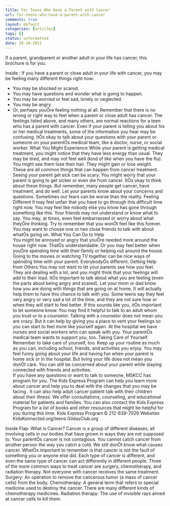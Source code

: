 ```yaml
---
title: For Teens Who Have a Parent with Cancer
url: for-teens-who-have-a-parent-with-cancer
comments: true
layout: default
categories: [articles]
tags: []
status: unformatted 
date: 29-10-2012
---
```

If a parent, grandparent or another adult in your life has cancer, this brochure is for you.

Inside :
If you have a parent or close adult in your life with cancer, you may be feeling many different things right now:
* You may be shocked or scared.
* You may have questions and wonder what is going to happen.
* You may be worried or feel sad, lonely or neglected.  
* You may be angry.
* Or, perhaps youÕre feeling nothing at all.
 Remember that there is no wrong or right way to feel when a parent or close adult has cancer.   The feelings listed above, and many others, are normal reactions for a teen who has a parent with cancer.
Even if your parent is telling you about his or her medical treatments, some of the information you hear may be confusing.  ItÕs okay to talk about your questions with your parent or someone on your parentÕs medical team, like a doctor, nurse, or social worker.
What You Might Experience
While your parent is getting medical treatment, you might notice that they have less energy than usual.  They may be tired, and may not feel well (kind of like when you have the flu).  You might see them lose their hair.  They might gain or lose weight.  These are all common things that can happen from cancer treatment.
Seeing your parent get sick can be scary. You might worry that your parent is going to get sicker or even die from cancer.  ItÕs okay to think about these things.  But remember, many people get cancer, have treatment, and do well.  Let your parents know about your concerns and questions.  Sometimes our fears can be worse than the reality.
Feeling Different
It may feel unfair that you have to go through this difficult time right now.  You may feel like nobody else you know has gone through something like this.  Your friends may not understand or know what to say.  You may, at times, even feel embarrassed or worry about what theyÕre thinking.  Try to remember that you wonÕt feel like this forever.  You may want to choose one or two close friends to talk with about whatÕs going on. 
What You Can Do to Help  
You might be annoyed or angry that youÕre needed more around the house right now.  ThatÕs understandable.  Or you may feel better when youÕre spending time with their family or helping out around the house. Going to the movies or watching TV together can be nice ways of spending time with your parent. EverybodyÕs different.
Getting Help from Others
You may not want to let your parents see how you feel.  They are dealing with a lot, and you might think that your feelings will add to their load.  ItÕs important to talk about what you are feeling (even the parts about being angry and scared).  Let your mom or dad know how you are doing with things that are going on at home.  It will actually help them to have this chance to talk with you.
Some teens say they feel very angry or very sad a lot of the time, and they are not sure how or when they will start to feel better.  If this sounds like you, itÕs important to let someone know.  You may find it helpful to talk to an adult whom you trust or to a counselor.  Talking with a counselor does not mean you are crazy.  But it can help by giving you a place to vent your feelings so you can start to feel more like yourself again.
At the hospital we have nurses and social workers who can speak with you.  Your parentÕs medical team wants to support you, too.
Taking Care of Yourself
Remember to take care of yourself, too.  Keep up your routine as much as you can, including school, friends, and activities you enjoy.  You may feel funny going about your life and having fun when your parent is home sick or in the hospital.  But living your life does not mean you donÕt care.  You can still be concerned about your parent while staying connected with friends and activities.  
If you have any questions or want to talk to someone, MSKCC has program for you.  The Kids Express Program can help you learn more about cancer and help you to deal with the changes that you may be facing .  It can also help adult cancer patient talk with their children about their illness. We offer consultations, counseling, and educational material for patients and families. You can also contact the Kids Express Program for a list of books and other resources that might be helpful for you during this time.
Kids Express Program Ð 212-639-7029
Websites
KidsKonnected.org/teens
GildasClub.org

Inside Flap: 
What is Cancer?
Cancer is a group of different diseases, all involving cells in our bodies that have grown in ways they are not supposed to.
Your parentÕs cancer is not contagious.  You cannot catch cancer from another person the way you catch a cold.
We still donÕt know what causes cancer.  WhatÕs important to remember is that cancer is not the fault of something you or anyone else did.
Each type of cancer is different, and even the same type of cancer can act differently in different people.
Three of the more common ways to treat cancer are surgery, chemotherapy, and radiation therapy.  Not everyone with cancer receives the same treatment. 
Surgery:  An operation to remove the cancerous tumor (a mass of cancer cells) from the body.
Chemotherapy: A general term that refers to special medicine used to destroy the cancer.  There are many different kinds of chemotherapy medicines.
Radiation therapy:  The use of invisible rays aimed at cancer cells to kill them.



